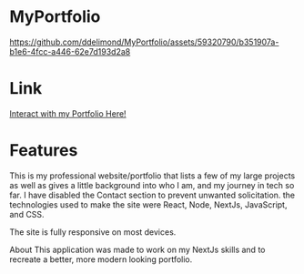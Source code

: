 # MyPortfolio


https://github.com/ddelimond/MyPortfolio/assets/59320790/b351907a-b1e6-4fcc-a446-62e7d193d2a8


<h1>Link</h1>
<a href="darrendelimond.com/">Interact with my Portfolio Here!</a>

<h1>Features</h1>
This is my professional website/portfolio that lists a few of my large projects as well as gives a little background 
into who I am, and my journey in tech so far. I have disabled the Contact section to prevent unwanted solicitation.
the technologies used to make the site were React, Node, NextJs, JavaScript, and CSS. 

The site is fully responsive on most devices.

About
This application was made to work on my NextJs skills and to recreate a better, more modern looking portfolio. 

